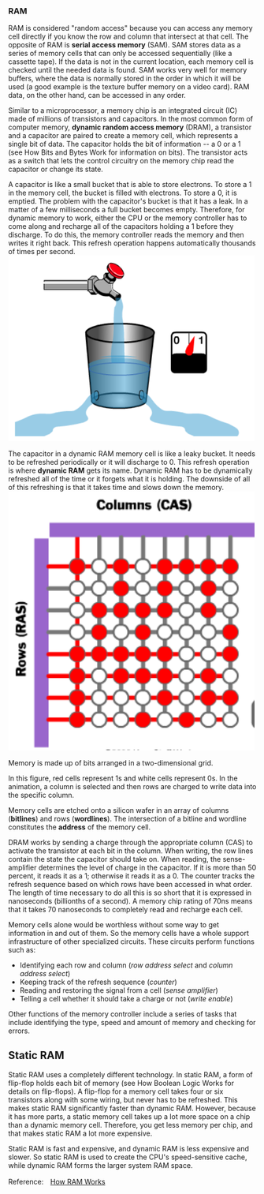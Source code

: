### RAM

RAM is considered "random access" because you can access any memory cell directly if you know the row and column that intersect at that cell. The opposite of RAM is **serial access memory** (SAM). SAM stores data as a series of memory cells that can only be accessed sequentially (like a cassette tape). If the data is not in the current location, each memory cell is checked until the needed data is found. SAM works very well for memory buffers, where the data is normally stored in the order in which it will be used (a good example is the texture buffer memory on a video card). RAM data, on the other hand, can be accessed in any order.

Similar to a microprocessor, a memory chip is an integrated circuit (IC) made of millions of transistors and capacitors. In the most common form of computer memory, **dynamic random access memory** (DRAM), a transistor and a capacitor are paired to create a memory cell, which represents a single bit of data. The capacitor holds the bit of information -- a 0 or a 1 (see How Bits and Bytes Work for information on bits). The transistor acts as a switch that lets the control circuitry on the memory chip read the capacitor or change its state.

A capacitor is like a small bucket that is able to store electrons. To store a 1 in the memory cell, the bucket is filled with electrons. To store a 0, it is emptied. The problem with the capacitor's bucket is that it has a leak. In a matter of a few milliseconds a full bucket becomes empty. Therefore, for dynamic memory to work, either the CPU or the memory controller has to come along and recharge all of the capacitors holding a 1 before they discharge. To do this, the memory controller reads the memory and then writes it right back. This refresh operation happens automatically thousands of times per second.
<img src="/Images/chap1-RAM-1.PNG" width="500"> 

The capacitor in a dynamic RAM memory cell is like a leaky bucket. It needs to be refreshed periodically or it will discharge to 0. This refresh operation is where **dynamic RAM** gets its name. Dynamic RAM has to be dynamically refreshed all of the time or it forgets what it is holding. The downside of all of this refreshing is that it takes time and slows down the memory.
<img src="/Images/chap1-RAM-2.PNG" width="500"> 

Memory is made up of bits arranged in a two-dimensional grid.

In this figure, red cells represent 1s and white cells represent 0s. In the animation, a column is selected and then rows are charged to write data into the specific column.

Memory cells are etched onto a silicon wafer in an array of columns (**bitlines**) and rows (**wordlines**). The intersection of a bitline and wordline constitutes the **address** of the memory cell.

DRAM works by sending a charge through the appropriate column (CAS) to activate the transistor at each bit in the column. When writing, the row lines contain the state the capacitor should take on. When reading, the sense-amplifier determines the level of charge in the capacitor. If it is more than 50 percent, it reads it as a 1; otherwise it reads it as a 0. The counter tracks the refresh sequence based on which rows have been accessed in what order. The length of time necessary to do all this is so short that it is expressed in nanoseconds (billionths of a second). A memory chip rating of 70ns means that it takes 70 nanoseconds to completely read and recharge each cell.

Memory cells alone would be worthless without some way to get information in and out of them. So the memory cells have a whole support infrastructure of other specialized circuits. These circuits perform functions such as:

- Identifying each row and column (*row address select* and *column address select*)
- Keeping track of the refresh sequence (*counter*)
- Reading and restoring the signal from a cell (*sense amplifier*)
- Telling a cell whether it should take a charge or not (*write enable*)

Other functions of the memory controller include a series of tasks that include identifying the type, speed and amount of memory and checking for errors.

## Static RAM
Static RAM uses a completely different technology. In static RAM, a form of flip-flop holds each bit of memory (see How Boolean Logic Works for details on flip-flops). A flip-flop for a memory cell takes four or six transistors along with some wiring, but never has to be refreshed. This makes static RAM significantly faster than dynamic RAM. However, because it has more parts, a static memory cell takes up a lot more space on a chip than a dynamic memory cell. Therefore, you get less memory per chip, and that makes static RAM a lot more expensive.

Static RAM is fast and expensive, and dynamic RAM is less expensive and slower. So static RAM is used to create the CPU's speed-sensitive cache, while dynamic RAM forms the larger system RAM space.

Reference:　[How RAM Works](http://computer.howstuffworks.com/ram.htm)